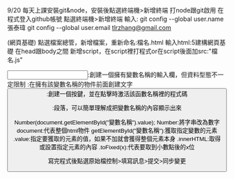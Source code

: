 9/20
每天上課安裝git&node，安裝後點選終端機>新增終端 打node跟git啟用
在程式登入github帳號
點選終端機>新增終端 輸入:
git config --global user.name 張泰瑋
git config --global user.email tlrzhang@gmail.com

(網頁基礎)
點選檔案總管，新增檔案，重新命名:檔名.html
輸入html:5建構網頁基礎
在head跟body之間
新增script，在script裡打程式or在script後面加src:"檔名.js"

<input type="資料型態:數字,字串..." id="變數名稱">:創建一個擁有變數名稱的輸入欄，但資料型態不一定限制
<label for="變數名稱">:在擁有該變數名稱的物件前面創建文字
<button onclick="函數名稱()">:創建一個按鍵，並在點擊時激活該函數名稱裡的程式碼
<p id="變數名稱">:段落，可以簡單理解成把變數名稱的內容顯示出來

Number(document.getElementById("變數名稱").value);
Number:將字串改為數字
document:代表整個html物件
getElementById("變數名稱"):獲取指定變數的元素
.value:指定要獲取的元素的值，如果不加就會獲得整個元素本身
.innerHTML:取得或設置指定元素的內容
.toFixed(x):代表要取到小數點後的x位

寫完程式後點選原始檔控制>填寫訊息>提交>同步變更